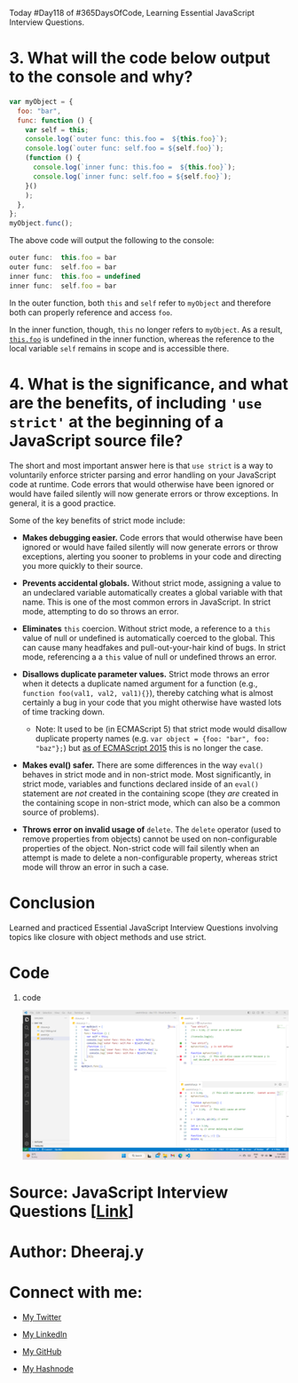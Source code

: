 Today #Day118 of #365DaysOfCode, Learning Essential JavaScript Interview Questions.

# 3\. What will the code below output to the console and why?

```javascript
var myObject = {
  foo: "bar",
  func: function () {
    var self = this;
    console.log(`outer func: this.foo =  ${this.foo}`);
    console.log(`outer func: self.foo = ${self.foo}`);
    (function () {
      console.log(`inner func: this.foo =  ${this.foo}`);
      console.log(`inner func: self.foo = ${self.foo}`);
    }()
    );
  },
};
myObject.func();
```

The above code will output the following to the console:

```javascript
outer func:  this.foo = bar
outer func:  self.foo = bar
inner func:  this.foo = undefined
inner func:  self.foo = bar
```

In the outer function, both `this` and `self` refer to `myObject` and therefore both can properly reference and access `foo`.

In the inner function, though, `this` no longer refers to `myObject`. As a result, [`this.foo`](http://this.foo) is undefined in the inner function, whereas the reference to the local variable `self` remains in scope and is accessible there.

# **4\. What is the significance, and what are the benefits, of including** `'use strict'` **at the beginning of a JavaScript source file?**

The short and most important answer here is that `use strict` is a way to voluntarily enforce stricter parsing and error handling on your JavaScript code at runtime. Code errors that would otherwise have been ignored or would have failed silently will now generate errors or throw exceptions. In general, it is a good practice.

Some of the key benefits of strict mode include:

* **Makes debugging easier.** Code errors that would otherwise have been ignored or would have failed silently will now generate errors or throw exceptions, alerting you sooner to problems in your code and directing you more quickly to their source.
    
* **Prevents accidental globals.** Without strict mode, assigning a value to an undeclared variable automatically creates a global variable with that name. This is one of the most common errors in JavaScript. In strict mode, attempting to do so throws an error.
    
* **Eliminates** `this` coercion. Without strict mode, a reference to a `this` value of null or undefined is automatically coerced to the global. This can cause many headfakes and pull-out-your-hair kind of bugs. In strict mode, referencing a a `this` value of null or undefined throws an error.
    
* **Disallows duplicate parameter values.** Strict mode throws an error when it detects a duplicate named argument for a function (e.g., `function foo(val1, val2, val1){}`), thereby catching what is almost certainly a bug in your code that you might otherwise have wasted lots of time tracking down.
    
    * Note: It used to be (in ECMAScript 5) that strict mode would disallow duplicate property names (e.g. `var object = {foo: "bar", foo: "baz"};`) but [as of ECMAScript 2015](https://stackoverflow.com/questions/30617139/whats-the-purpose-of-allowing-duplicate-property-names) this is no longer the case.
        
* **Makes eval() safer.** There are some differences in the way `eval()` behaves in strict mode and in non-strict mode. Most significantly, in strict mode, variables and functions declared inside of an `eval()` statement are *not* created in the containing scope (they *are* created in the containing scope in non-strict mode, which can also be a common source of problems).
    
* **Throws error on invalid usage of** `delete`. The `delete` operator (used to remove properties from objects) cannot be used on non-configurable properties of the object. Non-strict code will fail silently when an attempt is made to delete a non-configurable property, whereas strict mode will throw an error in such a case.
    

# Conclusion

Learned and practiced Essential JavaScript Interview Questions involving topics like closure with object methods and use strict.

# Code

1. code
    
    ![Alt text](1.%20day118%20code.png)
    

# **Source: JavaScript Interview Questions \[**[**Link**](https://www.toptal.com/javascript/interview-questions)**\]**

# Author: Dheeraj.y

# Connect with me:

* [My Twitter](https://twitter.com/yssdheeraj)
    
* [My LinkedIn](https://www.linkedin.com/in/dheerajy1/)
    
* [My GitHub](https://github.com/dheerajy1)
    
* [My Hashnode](https://dheerajy1.hashnode.dev/)